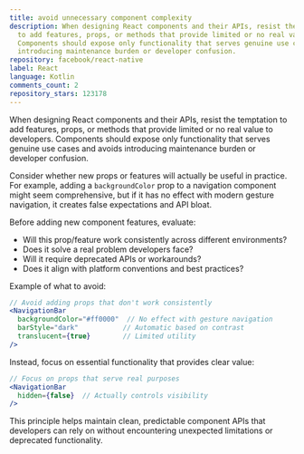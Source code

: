 ```yaml
---
title: avoid unnecessary component complexity
description: When designing React components and their APIs, resist the temptation
  to add features, props, or methods that provide limited or no real value to developers.
  Components should expose only functionality that serves genuine use cases and avoids
  introducing maintenance burden or developer confusion.
repository: facebook/react-native
label: React
language: Kotlin
comments_count: 2
repository_stars: 123178
---
```


When designing React components and their APIs, resist the temptation to add features, props, or methods that provide limited or no real value to developers. Components should expose only functionality that serves genuine use cases and avoids introducing maintenance burden or developer confusion.

Consider whether new props or features will actually be useful in practice. For example, adding a `backgroundColor` prop to a navigation component might seem comprehensive, but if it has no effect with modern gesture navigation, it creates false expectations and API bloat.

Before adding new component features, evaluate:
- Will this prop/feature work consistently across different environments?
- Does it solve a real problem developers face?
- Will it require deprecated APIs or workarounds?
- Does it align with platform conventions and best practices?

Example of what to avoid:
```jsx
// Avoid adding props that don't work consistently
<NavigationBar 
  backgroundColor="#ff0000"  // No effect with gesture navigation
  barStyle="dark"           // Automatic based on contrast
  translucent={true}        // Limited utility
/>
```

Instead, focus on essential functionality that provides clear value:
```jsx
// Focus on props that serve real purposes
<NavigationBar 
  hidden={false}  // Actually controls visibility
/>
```

This principle helps maintain clean, predictable component APIs that developers can rely on without encountering unexpected limitations or deprecated functionality.